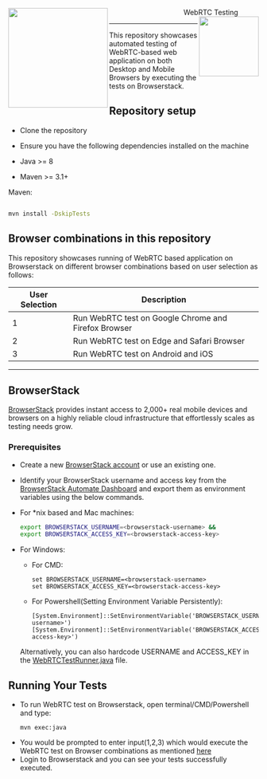 <p>
  <img src="https://www.browserstack.com/images/static/header-logo.jpg" width="200" align="left" /> &nbsp;&nbsp;&nbsp;&nbsp;&nbsp;&nbsp;&nbsp;&nbsp;&nbsp;&nbsp;&nbsp;&nbsp;&nbsp;&nbsp;&nbsp;&nbsp;&nbsp;&nbsp;&nbsp;&nbsp;&nbsp;&nbsp;&nbsp;&nbsp;&nbsp;&nbsp;&nbsp;&nbsp;&nbsp;&nbsp;&nbsp;&nbsp;&nbsp;&nbsp;&nbsp;&nbsp;&nbsp;&nbsp;WebRTC Testing
  <img src="https://www.gstatic.com/devrel-devsite/prod/v328e217e4b751c25f062fe5c7682def5a7a55ca15e8bc2c276cdea0c86a8ee13/webrtc/images/lockup.svg" width="120" align="right" /> 
</p>

---

This repository showcases automated testing of WebRTC-based web application on both Desktop and Mobile Browsers by executing the tests on Browserstack.

## Repository setup

- Clone the repository

- Ensure you have the following dependencies installed on the machine

- Java >= 8

- Maven >= 3.1+

Maven:

```sh

mvn install -DskipTests

```

## Browser combinations in this repository

This repository showcases running of WebRTC based application on Browserstack on different browser combinations based on user selection as follows:

| User Selection  | Description  |
| ------------ | ------------ |
| 1  | Run WebRTC test on Google Chrome and Firefox Browser  |
| 2 |  Run WebRTC test on Edge and Safari Browser  |
| 3  | Run WebRTC test on Android and iOS |

---

## BrowserStack

[BrowserStack](https://browserstack.com) provides instant access to 2,000+ real mobile devices and browsers on a highly reliable cloud infrastructure that effortlessly scales as testing needs grow.

### Prerequisites

- Create a new [BrowserStack account](https://www.browserstack.com/users/sign_up) or use an existing one.

- Identify your BrowserStack username and access key from the [BrowserStack Automate Dashboard](https://automate.browserstack.com/) and export them as environment variables using the below commands.

- For \*nix based and Mac machines:
  ```sh
  export BROWSERSTACK_USERNAME=<browserstack-username> &&
  export BROWSERSTACK_ACCESS_KEY=<browserstack-access-key>
  ```
* For Windows:
  * For CMD:
   
      ``` shell
      set BROWSERSTACK_USERNAME=<browserstack-username>
      set BROWSERSTACK_ACCESS_KEY=<browserstack-access-key>
      ```
      
  * For Powershell(Setting Environment Variable Persistently):
      
      ``` shell
      [System.Environment]::SetEnvironmentVariable('BROWSERSTACK_USERNAME','<browserstack-username>')
      [System.Environment]::SetEnvironmentVariable('BROWSERSTACK_ACCESS_KEY','<browserstack-access-key>')
      ```

  Alternatively, you can also hardcode USERNAME and ACCESS_KEY in the [ WebRTCTestRunner.java](src/main/java/WebRTCTestRunner.java) file.

## Running Your Tests
* To run WebRTC test on Browserstack, open terminal/CMD/Powershell and type:
  ``` shell
  mvn exec:java
  ```
* You would be prompted to enter input(1,2,3) which would execute the WebRTC test on Browser combinations as mentioned [ here ](#browser-combinations-in-this-repository)
* Login to Browserstack and you can see your tests successfully executed.
